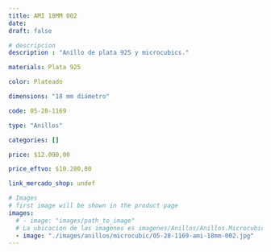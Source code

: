 ```yaml
---
title: AMI 18MM 002
date: 
draft: false

# descripcion
description : "Anillo de plata 925 y microcubics."

materials: Plata 925

color: Plateado

dimensions: "18 mm diámetro"

code: 05-28-1169

type: "Anillos"

categories: []

price: $12.090,00

price_eftvo: $10.280,00

link_mercado_shop: undef

# Images
# first image will be shown in the product page
images:
  # - image: "images/path_to_image"
  # La ubicacion de las imagenes es imagenes/Anillos/Anillos.Microcubic/05-28-1169-ami-18mm-002
  - image: "./images/anillos/microcubic/05-28-1169-ami-18mm-002.jpg"
---
```


